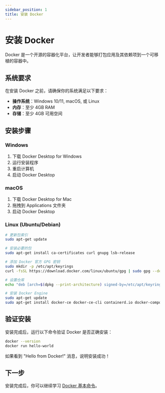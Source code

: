 ```yaml
---
sidebar_position: 1
title: 安装 Docker
---
```


# 安装 Docker

Docker 是一个开源的容器化平台，让开发者能够打包应用及其依赖项到一个可移植的容器中。

## 系统要求

在安装 Docker 之前，请确保你的系统满足以下要求：

- **操作系统**：Windows 10/11, macOS, 或 Linux
- **内存**：至少 4GB RAM
- **存储**：至少 4GB 可用空间

## 安装步骤

### Windows

1. 下载 Docker Desktop for Windows
2. 运行安装程序
3. 重启计算机
4. 启动 Docker Desktop

### macOS

1. 下载 Docker Desktop for Mac
2. 拖拽到 Applications 文件夹
3. 启动 Docker Desktop

### Linux (Ubuntu/Debian)

```bash
# 更新包索引
sudo apt-get update

# 安装必要的包
sudo apt-get install ca-certificates curl gnupg lsb-release

# 添加 Docker 官方 GPG 密钥
sudo mkdir -p /etc/apt/keyrings
curl -fsSL https://download.docker.com/linux/ubuntu/gpg | sudo gpg --dearmor -o /etc/apt/keyrings/docker.gpg

# 设置仓库
echo "deb [arch=$(dpkg --print-architecture) signed-by=/etc/apt/keyrings/docker.gpg] https://download.docker.com/linux/ubuntu $(lsb_release -cs) stable" | sudo tee /etc/apt/sources.list.d/docker.list > /dev/null

# 安装 Docker Engine
sudo apt-get update
sudo apt-get install docker-ce docker-ce-cli containerd.io docker-compose-plugin
```

## 验证安装

安装完成后，运行以下命令验证 Docker 是否正确安装：

```bash
docker --version
docker run hello-world
```

如果看到 "Hello from Docker!" 消息，说明安装成功！

## 下一步

安装完成后，你可以继续学习 [Docker 基本命令](../deploy-your-site.md)。